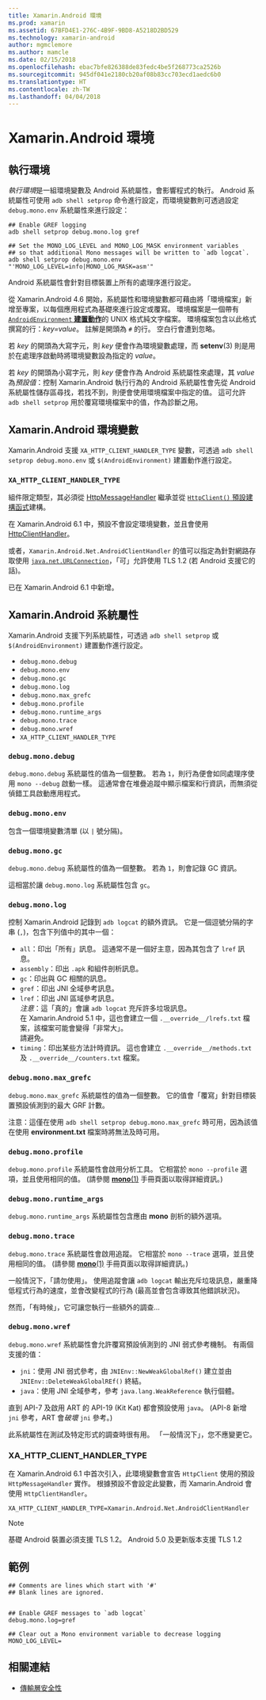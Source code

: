 ```yaml
---
title: Xamarin.Android 環境
ms.prod: xamarin
ms.assetid: 67BFD4E1-276C-4B9F-9BD8-A5218D2BD529
ms.technology: xamarin-android
author: mgmclemore
ms.author: mamcle
ms.date: 02/15/2018
ms.openlocfilehash: ebac7bfe826388de83fedc4be5f268773ca2526b
ms.sourcegitcommit: 945df041e2180cb20af08b83cc703ecd1aedc6b0
ms.translationtype: HT
ms.contentlocale: zh-TW
ms.lasthandoff: 04/04/2018
---
```

# <a name="xamarinandroid-environment"></a>Xamarin.Android 環境

## <a name="execution-environment"></a>執行環境

*執行環境*是一組環境變數及 Android 系統屬性，會影響程式的執行。 Android 系統屬性可使用 `adb shell setprop` 命令進行設定，而環境變數則可透過設定 `debug.mono.env` 系統屬性來進行設定：

```shell
## Enable GREF logging
adb shell setprop debug.mono.log gref

## Set the MONO_LOG_LEVEL and MONO_LOG_MASK environment variables
## so that additional Mono messages will be written to `adb logcat`.
adb shell setprop debug.mono.env "'MONO_LOG_LEVEL=info|MONO_LOG_MASK=asm'"
```

Android 系統屬性會針對目標裝置上所有的處理序進行設定。

從 Xamarin.Android 4.6 開始，系統屬性和環境變數都可藉由將「環境檔案」新增至專案，以每個應用程式為基礎來進行設定或覆寫。 環境檔案是一個帶有 [`AndroidEnvironment` **建置動作**](~/android/deploy-test/building-apps/build-process.md)的 UNIX 格式純文字檔案。
環境檔案包含以此格式撰寫的行：*key=value*。
註解是開頭為 `#` 的行。 空白行會遭到忽略。

若 *key* 的開頭為大寫字元，則 *key* 便會作為環境變數處理，而 **setenv**(3) 則是用於在處理序啟動時將環境變數設為指定的 *value*。

若 *key* 的開頭為小寫字元，則 *key* 便會作為 Android 系統屬性來處理，其 *value* 為*預設值*：控制 Xamarin.Android 執行行為的 Android 系統屬性會先從 Android 系統屬性儲存區尋找，若找不到，則便會使用環境檔案中指定的值。 這可允許 `adb shell setprop` 用於覆寫環境檔案中的值，作為診斷之用。

## <a name="xamarinandroid-environment-variables"></a>Xamarin.Android 環境變數

Xamarin.Android 支援 `XA_HTTP_CLIENT_HANDLER_TYPE` 變數，可透過 `adb shell setprop debug.mono.env` 或 `$(AndroidEnvironment)` 建置動作進行設定。


### `XA_HTTP_CLIENT_HANDLER_TYPE`

組件限定類型，其必須從 [HttpMessageHandler](https://docs.microsoft.com/dotnet/api/system.net.http.httpmessagehandler?view=xamarinandroid-7.1) 繼承並從 [`HttpClient()` 預設建構函式](https://docs.microsoft.com/dotnet/api/system.net.http.httpclient.-ctor?view=xamarinandroid-7.1#System_Net_Http_HttpClient__ctor)建構。

在 Xamarin.Android 6.1 中，預設不會設定環境變數，並且會使用 [HttpClientHandler](https://docs.microsoft.com/dotnet/api/system.net.http.httpclienthandler?view=xamarinandroid-7.1)。

或者，`Xamarin.Android.Net.AndroidClientHandler` 的值可以指定為針對網路存取使用 [`java.net.URLConnection`](https://developer.xamarin.com/api/type/Java.Net.URLConnection/)，「可」允許使用 TLS 1.2 (若 Android 支援它的話)。

已在 Xamarin.Android 6.1 中新增。

## <a name="xamarinandroid-system-properties"></a>Xamarin.Android 系統屬性

Xamarin.Android 支援下列系統屬性，可透過 `adb shell setprop` 或 `$(AndroidEnvironment)` 建置動作進行設定。

* `debug.mono.debug`
* `debug.mono.env`
* `debug.mono.gc`
* `debug.mono.log`
* `debug.mono.max_grefc`
* `debug.mono.profile`
* `debug.mono.runtime_args`
* `debug.mono.trace`
* `debug.mono.wref`
* `XA_HTTP_CLIENT_HANDLER_TYPE`

### `debug.mono.debug`

`debug.mono.debug` 系統屬性的值為一個整數。 若為 `1`，則行為便會如同處理序使用 `mono --debug` 啟動一樣。
這通常會在堆疊追蹤中顯示檔案和行資訊，而無須從偵錯工具啟動應用程式。

### `debug.mono.env`

包含一個環境變數清單 (以 `|` 號分隔)。

### `debug.mono.gc`

`debug.mono.debug` 系統屬性的值為一個整數。
若為 `1`，則會記錄 GC 資訊。

這相當於讓 `debug.mono.log` 系統屬性包含 `gc`。

### `debug.mono.log`

控制 Xamarin.Android 記錄到 `adb logcat` 的額外資訊。
它是一個逗號分隔的字串 (`,`)，包含下列值中的其中一個：

* `all`：印出「所有」訊息。 這通常不是一個好主意，因為其包含了 `lref` 訊息。
* `assembly`：印出 `.apk` 和組件剖析訊息。
* `gc`：印出與 GC 相關的訊息。
* `gref`：印出 JNI 全域參考訊息。
* `lref`：印出 JNI 區域參考訊息。  
    *注意*：這「真的」會讓 `adb logcat` 充斥許多垃圾訊息。  
    在 Xamarin.Android 5.1 中，這也會建立一個 `.__override__/lrefs.txt` 檔案，該檔案可能會變得「非常大」。  
    請避免。
* `timing`：印出某些方法計時資訊。 這也會建立 `.__override__/methods.txt` 及 `.__override__/counters.txt` 檔案。


### `debug.mono.max_grefc`

`debug.mono.max_grefc` 系統屬性的值為一個整數。
它的值會「覆寫」針對目標裝置預設偵測到的最大 GRF 計數。

注意：這僅在使用 `adb shell setprop
debug.mono.max_grefc` 時可用，因為該值在使用 **environment.txt** 檔案時將無法及時可用。

### `debug.mono.profile`

`debug.mono.profile` 系統屬性會啟用分析工具。
它相當於 `mono --profile` 選項，並且使用相同的值。 (請參閱 [**mono**(1)](http://docs.go-mono.com/?link=man%3amono(1)) 手冊頁面以取得詳細資訊。)

### `debug.mono.runtime_args`

`debug.mono.runtime_args` 系統屬性包含應由 **mono** 剖析的額外選項。

### `debug.mono.trace`

`debug.mono.trace` 系統屬性會啟用追蹤。
它相當於 `mono --trace` 選項，並且使用相同的值。 (請參閱 [**mono**(1)](http://docs.go-mono.com/?link=man%3amono(1)) 手冊頁面以取得詳細資訊。)

一般情況下，「請勿使用」。 使用追蹤會讓 `adb logcat` 輸出充斥垃圾訊息，嚴重降低程式行為的速度，並會改變程式的行為 (最高並會包含導致其他錯誤狀況)。

然而，「有時候」，它可讓您執行一些額外的調查...

### `debug.mono.wref`

`debug.mono.wref` 系統屬性會允許覆寫預設偵測到的 JNI 弱式參考機制。 有兩個支援的值：

* `jni`：使用 JNI 弱式參考，由 `JNIEnv::NewWeakGlobalRef()` 建立並由 `JNIEnv::DeleteWeakGlobalREf()` 終結。
* `java`：使用 JNI 全域參考，參考 `java.lang.WeakReference` 執行個體。

直到 API-7 及啟用 ART 的 API-19 (Kit Kat) 都會預設使用 `java`。 (API-8 新增 `jni` 參考，ART 會*破壞* `jni` 參考。)

此系統屬性在測試及特定形式的調查時很有用。
「一般情況下」，您不應變更它。

### <a name="xahttpclienthandlertype"></a>XA\_HTTP\_CLIENT\_HANDLER\_TYPE

在 Xamarin.Android 6.1 中首次引入，此環境變數會宣告 `HttpClient` 使用的預設 `HttpMessageHandler` 實作。 根據預設不會設定此變數，而 Xamarin.Android 會使用 `HttpClientHandler`。

```shell
XA_HTTP_CLIENT_HANDLER_TYPE=Xamarin.Android.Net.AndroidClientHandler
```

> [!NOTE]
> 基礎 Android 裝置必須支援 TLS 1.2。
Android 5.0 及更新版本支援 TLS 1.2


## <a name="example"></a>範例

```shell
## Comments are lines which start with '#'
## Blank lines are ignored.


## Enable GREF messages to `adb logcat`
debug.mono.log=gref

## Clear out a Mono environment variable to decrease logging
MONO_LOG_LEVEL=
```



## <a name="related-links"></a>相關連結

- [傳輸層安全性](~/cross-platform/app-fundamentals/transport-layer-security.md)

